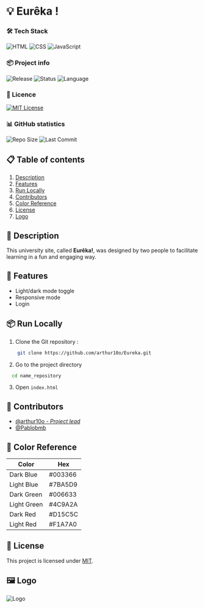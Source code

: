 # 💡 Eurêka !

### 🛠️ Tech Stack
![HTML](https://img.shields.io/badge/HTML5-E34F26?logo=html5&logoColor=white)
![CSS](https://img.shields.io/badge/CSS3-1572B6?logo=css3&logoColor=white)
![JavaScript](https://img.shields.io/badge/JavaScript-F7DF1E?logo=javascript&logoColor=black)

### 📦 Project info
![Release](https://img.shields.io/github/v/release/arthur10o/Eureka)
![Status](https://img.shields.io/badge/status-active-green)
![Language](https://img.shields.io/badge/langage-français-blue)

### 📄 Licence
[![MIT License](https://img.shields.io/badge/License-MIT-green.svg)](https://github.com/arthur10o/Eureka?tab=MIT-1-ov-file#readme)

### 📊 GitHub statistics
![Repo Size](https://img.shields.io/github/repo-size/arthur10o/Eureka)
![Last Commit](https://img.shields.io/github/last-commit/arthur10o/Eureka)

## 📋 Table of contents
1. [Description](#-description)
2. [Features](#-features)
3. [Run Locally](#-run-locally)
4. [Contributors](#-contributors)
5. [Color Reference](#-color-reference)
6. [License](#-license)
7. [Logo](#%EF%B8%8F-logo)

## 📖 Description
This university site, called **Eurêka!**, was designed by two people to facilitate learning in a fun and engaging way.

## 🚀 Features
- Light/dark mode toggle
- Responsive mode
- Login

## 📦 Run Locally
1. Clone the Git repository :

```bash
    git clone https://github.com/arthur10o/Eureka.git
```
2. Go to the project directory

```bash
  cd name_repository
```

3. Open ```index.html```

## 👥 Contributors
- [@arthur10o - *Project lead*](https://github.com/arthur10o)
- [@Pablobmb](https://github.com/Pablobmb)

## 🎨 Color Reference
| Color             | Hex     |
| ----------------- | ------- |
| Dark Blue         | #003366 |
| Light Blue        | #7BA5D9 |
| Dark Green        | #006633 |
| Light Green       | #4C9A2A |
| Dark Red          | #D15C5C |
| Light Red         | #F1A7A0 |

## 📄 License
This project is licensed under [MIT](https://github.com/arthur10o/Eureka?tab=MIT-1-ov-file#readme).

## 🖼️ Logo
![Logo](https://github.com/arthur10o/Eureka/blob/main/index/images/logo_accueil_allumé.png)
